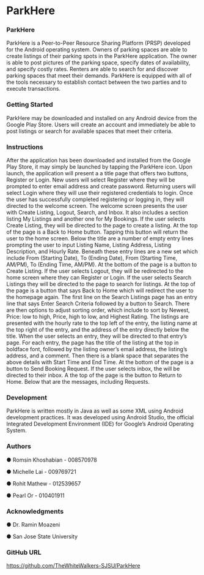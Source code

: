 # ParkHere
### ParkHere

ParkHere is a Peer-to-Peer Resource Sharing Platform (PRSP) developed for the Android operating system. Owners of parking spaces are able to create listings of their parking spots in the ParkHere application. The owner is able to post pictures of the parking space, specify dates of availability, and specify costly rates. Renters are able to search for and discover parking spaces that meet their demands. ParkHere is equipped with all of the tools necessary to establish contact between the two parties and to execute transactions. 

### Getting Started

ParkHere may be downloaded and installed on any Android device from the Google Play Store. Users will create an account and immediately be able to post listings or search for available spaces that meet their criteria. 

### Instructions

After the application has been downloaded and installed from the Google Play Store, it may simply be launched by tapping the ParkHere icon. Upon launch, the application will present a a title page that offers two buttons, Register or Login. New users will select Register where they will be prompted to enter email address and create password. Returning users will select Login where they will use their registered credentials to login. 
Once the user has successfully completed registering or logging in, they will directed to the welcome screen. The welcome screen presents the user with Create Listing, Logout, Search, and Inbox. It also includes a section listing My Listings and another one for My Bookings. 
If the user selects Create Listing, they will be directed to the page to create a listing. At the top of the page is a Back to Home button. Tapping this button will return the user to the home screen. Below the title are a number of empty entry lines prompting the user to input Listing Name, Listing Address, Listing Description, and Hourly Rate. Beneath these entry lines are a new set which include From (Starting Date), To (Ending Date), From (Starting Time, AM/PM), To (Ending Time, AM/PM). At the bottom of the page is a button to Create Listing.
If the user selects Logout, they will be redirected to the home screen where they can Register or Login.
If the user selects Search Listings they will be directed to the page to search for listings. At the top of the page is a button that says Back to Home which will redirect the user to the homepage again. The first line on the Search Listings page has an entry line that says Enter Search Criteria followed by a button to Search. There are then options to adjust sorting order, which include to sort by Newest, Price: low to high, Price, high to low, and Highest Rating. The listings are presented with the hourly rate to the top left of the entry, the listing name at the top right of the entry, and the address of the entry directly below the title. When the user selects an entry, they will be directed to that entry’s page. For each entry, the page has the title of the listing at the top in boldface font, followed by the listing owner’s email address, the listing’s address, and a comment. Then there is a blank space that separates the above details with Start Time and End Time. At the bottom of the page is a button to Send Booking Request. 
If the user selects inbox, the will be directed to their inbox. A the top of the page is the button to Return to Home. Below that are the messages, including Requests. 

### Development

ParkHere is written mostly in Java as well as some XML using Android development practices. It was developed using Android Studio, the official Integrated Development Environment (IDE) for Google’s Android Operating System. 

### Authors

●	Romsin Khoshabian - 008570978

●	Michelle Lai - 009769721

●	Rohit Mathew - 012539657

●	Pearl Or - 010401911

### Acknowledgments

●	Dr. Ramin Moazeni

●	San Jose State University

### GitHub URL

https://github.com/TheWhiteWalkers-SJSU/ParkHere
